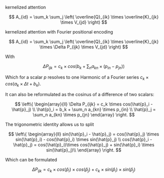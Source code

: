 kernelized attention

$$
A_{id} =  \sum_k \sum_j \left( \overline{Q}_{ik} \times \overline{K}_{jk} \times V_{jd} \right)
$$

kernelized attention with Fourier positional encoding

$$
A_{id} =  \sum_k \sum_j \left( \overline{Q}_{ik} \times \overline{K}_{jk} \times \Delta P_{ijk} \times V_{jd} \right)
$$

With 

$$
\Delta P_{ijk} = c_k \times 
cos \left(b_k + \sum_n a_{kn} \times (p_{in} - p_{jn}) \right)
$$

Which for a scalar $p$ resolves to one Harmonic of a Fourier series $c_k \times 
cos \left(a_k \times \Delta t + b_k \right)$.


It can also be reformulated as the cosinus of a difference of two scalars:

$$
\left\{
\begin{array}{ll}
\Delta P_{ijk} = c_k \times cos(\hat{p}_i - \hat{p}_j) \\
\hat{p}_i = b_k + \sum_n a_{kn} \times p_{in} \\
\hat{p}_j = \sum_n a_{kn} \times p_{jn}
\end{array}
\right.
$$

The trigonometric identity allows us to split

$$
\left\{
\begin{array}{ll}
sin(\hat{p}_i - \hat{p}_j) = cos(\hat{p}_j) \times sin(\hat{p}_i) - cos(\hat{p}_i) \times sin(\hat{p}_j) \\
cos(\hat{p}_i - \hat{p}_j) = cos(\hat{p}_i)\times cos(\hat{p}_j) + sin(\hat{p}_i) \times sin(\hat{p}_j)\\
\end{array}
\right.
$$

Which can be formulated

$$
\Delta P_{ijk} = c_k \times cos(\hat{p}_i) \times cos(\hat{p}_j) + c_k \times sin(\hat{p}_i) \times sin(\hat{p}_j)
$$
